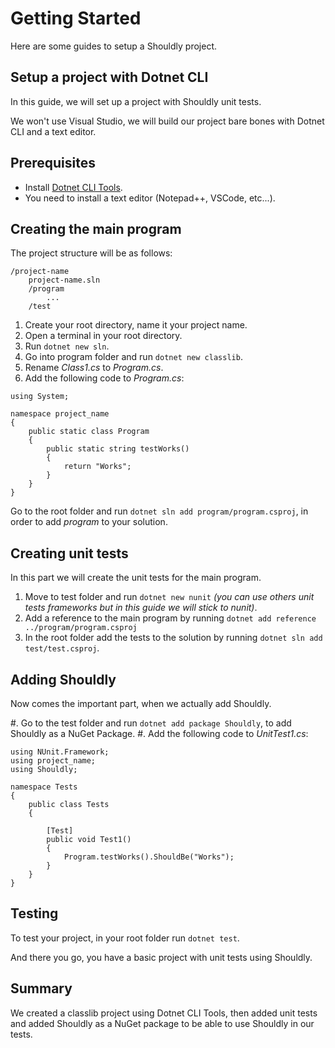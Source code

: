 # Getting Started

Here are some guides to setup a Shouldly project.


## Setup a project with Dotnet CLI

In this guide, we will set up a project with Shouldly unit tests.

We won't use Visual Studio, we will build our project bare bones with Dotnet CLI and a text editor.


## Prerequisites

 * Install [Dotnet CLI Tools](https://dotnet.microsoft.com/learn/dotnet/hello-world-tutorial/install).
 * You need to install a text editor (Notepad++, VSCode, etc...).


## Creating the main program

The project structure will be as follows:

```
/project-name
    project-name.sln
    /program
        ...
    /test
```

 1. Create your root directory, name it your project name.
 1. Open a terminal in your root directory.
 1. Run `dotnet new sln`.
 1. Go into program folder and run `dotnet new classlib`.
 1. Rename *Class1.cs* to *Program.cs*.
 1. Add the following code to *Program.cs*:

```
using System;

namespace project_name
{
    public static class Program
    {
        public static string testWorks()
        {
            return "Works";
        }
    }
}
```

Go to the root folder and run `dotnet sln add program/program.csproj`, in order to add *program* to your solution.


## Creating unit tests


In this part we will create the unit tests for the main program.

 1. Move to test folder and run `dotnet new nunit` *(you can use others unit tests frameworks but in this guide we will stick to nunit)*.
 1. Add a reference to the main program by running `dotnet add reference ../program/program.csproj`
 1. In the root folder add the tests to the solution by running `dotnet sln add test/test.csproj`.


## Adding Shouldly

Now comes the important part, when we actually add Shouldly.

#. Go to the test folder and run `dotnet add package Shouldly`, to add Shouldly as a NuGet Package.
#. Add the following code to *UnitTest1.cs*:

```
using NUnit.Framework;
using project_name;
using Shouldly;

namespace Tests
{
    public class Tests
    {

        [Test]
        public void Test1()
        {
            Program.testWorks().ShouldBe("Works");
        }
    }
}
```


## Testing

To test your project, in your root folder run `dotnet test`.

And there you go, you have a basic project with unit tests using Shouldly.


## Summary

We created a classlib project using Dotnet CLI Tools,
then added unit tests and added Shouldly as a NuGet package to be able to use Shouldly in our tests.